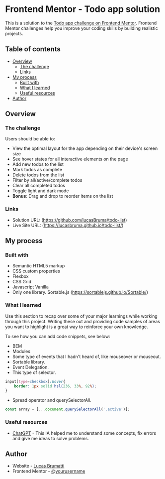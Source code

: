 # Frontend Mentor - Todo app solution

This is a solution to the [Todo app challenge on Frontend Mentor](https://www.frontendmentor.io/challenges/todo-app-Su1_KokOW). Frontend Mentor challenges help you improve your coding skills by building realistic projects. 

## Table of contents

- [Overview](#overview)
  - [The challenge](#the-challenge)
  - [Links](#links)
- [My process](#my-process)
  - [Built with](#built-with)
  - [What I learned](#what-i-learned)
  - [Useful resources](#useful-resources)
- [Author](#author)


## Overview

### The challenge

Users should be able to:

- View the optimal layout for the app depending on their device's screen size
- See hover states for all interactive elements on the page
- Add new todos to the list
- Mark todos as complete
- Delete todos from the list
- Filter by all/active/complete todos
- Clear all completed todos
- Toggle light and dark mode
- **Bonus**: Drag and drop to reorder items on the list

### Links

- Solution URL: (https://github.com/lucasBruma/todo-list)
- Live Site URL: (https://lucasbruma.github.io/todo-list/)

## My process

### Built with

- Semantic HTML5 markup
- CSS custom properties
- Flexbox
- CSS Grid
- Javascript Vanilla
- Only one library. Sortable.js (https://sortablejs.github.io/Sortable/)


### What I learned

Use this section to recap over some of your major learnings while working through this project. Writing these out and providing code samples of areas you want to highlight is a great way to reinforce your own knowledge.

To see how you can add code snippets, see below:

- BEM 
- Modules
- Some type of events that I hadn't heard of, like mouseover or mouseout.
- Sortable library.
- Event Delegation.
- This type of selector.
```css
input[type=checkbox]:hover{
    border: 1px solid hsl(236, 33%, 92%);
}
```
- Spread operator and querySelectorAll.
```js
const array = [...document.querySelectorAll('.active')];
```

### Useful resources

- [ChatGPT](https://chat.openai.com/chat) - This IA helped me to understand some concepts, fix errors and give me ideas to solve problems.

## Author

- Website - [Lucas Brumatti](https://lucasbrumatti.netlify.app/)
- Frontend Mentor - [@yourusername](https://www.frontendmentor.io/profile/yourusername)


